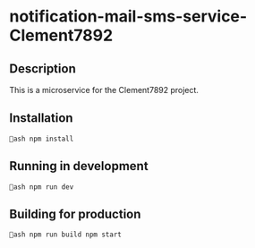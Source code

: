 # notification-mail-sms-service-Clement7892

## Description
This is a microservice for the Clement7892 project.

## Installation
`ash
npm install
`

## Running in development
`ash
npm run dev
`

## Building for production
`ash
npm run build
npm start
`
